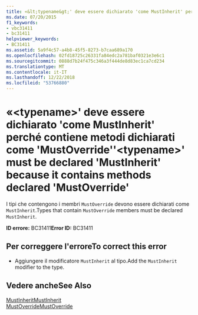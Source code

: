 ```yaml
---
title: «&lt;typename&gt;' deve essere dichiarato 'come MustInherit' perché contiene metodi dichiarati come 'MustOverride'
ms.date: 07/20/2015
f1_keywords:
- vbc31411
- bc31411
helpviewer_keywords:
- BC31411
ms.assetid: 5a9f4c57-a4b8-45f5-8273-b7caa689a170
ms.openlocfilehash: 02fd18725c26331fa84edc2a781baf0321e3e6c1
ms.sourcegitcommit: 0888d7b24f475c346a3f444de8d83ec1ca7cd234
ms.translationtype: MT
ms.contentlocale: it-IT
ms.lasthandoff: 12/22/2018
ms.locfileid: "53766880"
---
```

# <a name="lttypenamegt-must-be-declared-mustinherit-because-it-contains-methods-declared-mustoverride"></a><span data-ttu-id="222f7-102">«&lt;typename&gt;' deve essere dichiarato 'come MustInherit' perché contiene metodi dichiarati come 'MustOverride'</span><span class="sxs-lookup"><span data-stu-id="222f7-102">'&lt;typename&gt;' must be declared 'MustInherit' because it contains methods declared 'MustOverride'</span></span>
<span data-ttu-id="222f7-103">I tipi che contengono i membri `MustOverride` devono essere dichiarati come `MustInherit`.</span><span class="sxs-lookup"><span data-stu-id="222f7-103">Types that contain `MustOverride` members must be declared `MustInherit`.</span></span>  
  
 <span data-ttu-id="222f7-104">**ID errore:** BC31411</span><span class="sxs-lookup"><span data-stu-id="222f7-104">**Error ID:** BC31411</span></span>  
  
## <a name="to-correct-this-error"></a><span data-ttu-id="222f7-105">Per correggere l'errore</span><span class="sxs-lookup"><span data-stu-id="222f7-105">To correct this error</span></span>  
  
-   <span data-ttu-id="222f7-106">Aggiungere il modificatore `MustInherit` al tipo.</span><span class="sxs-lookup"><span data-stu-id="222f7-106">Add the `MustInherit` modifier to the type.</span></span>  
  
## <a name="see-also"></a><span data-ttu-id="222f7-107">Vedere anche</span><span class="sxs-lookup"><span data-stu-id="222f7-107">See Also</span></span>  
 [<span data-ttu-id="222f7-108">MustInherit</span><span class="sxs-lookup"><span data-stu-id="222f7-108">MustInherit</span></span>](../../visual-basic/language-reference/modifiers/mustinherit.md)  
 [<span data-ttu-id="222f7-109">MustOverride</span><span class="sxs-lookup"><span data-stu-id="222f7-109">MustOverride</span></span>](../../visual-basic/language-reference/modifiers/mustoverride.md)
